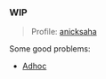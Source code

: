 ### WIP

> Profile: [anicksaha](https://www.lintcode.com/user/anicksaha)

Some good problems:

- [Adhoc](https://github.com/anicksaha/uplift/blob/master/codes-lintcode/md-files/problems.md#adhoc-v1)





